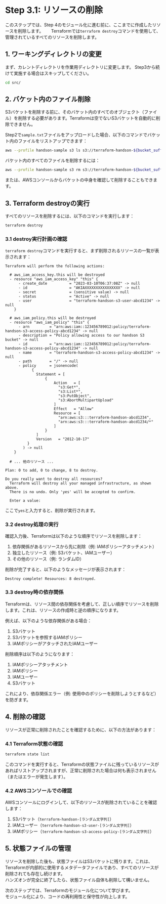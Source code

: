 # Step 3.1: リソースの削除

このステップでは、Step 4のモジュール化に進む前に、ここまでに作成したリソースを削除します。　　
Terraformでは`terraform destroy`コマンドを使用して、管理されているすべてのリソースを削除します。

## 1. ワーキングディレクトリの変更

まず、カレントディレクトリを作業用ディレクトリに変更します。
Step3から続けて実施する場合はスキップしてください。

```bash
cd src/
```

## 2. バケット内のファイル削除

S3バケットを削除する前に、そのバケット内のすべてのオブジェクト（ファイル）を削除する必要があります。Terraformは空でないS3バケットを自動的に削除できません。

Step2で`sample.txt`ファイルをアップロードした場合、以下のコマンドでバケット内のファイルをリストアップできます：

```bash
aws --profile handson-sample s3 ls s3://terraform-handson-${bucket_suffix}/
```

バケット内のすべてのファイルを削除するには：

```bash
aws --profile handson-sample s3 rm s3://terraform-handson-${bucket_suffix}/ --recursive
```

または、AWSコンソールからバケットの中身を確認して削除することもできます。

## 3. Terraform destroyの実行

すべてのリソースを削除するには、以下のコマンドを実行します：

```bash
terraform destroy
```

### 3.1 destroy実行計画の確認

`terraform destroy`コマンドを実行すると、まず削除されるリソースの一覧が表示されます：

```
Terraform will perform the following actions:

  # aws_iam_access_key.this will be destroyed
  - resource "aws_iam_access_key" "this" {
      - create_date          = "2023-03-10T06:37:08Z" -> null
      - id                   = "AKIAXXXXXXXXXXXXXXXX" -> null
      - secret               = (sensitive value) -> null
      - status               = "Active" -> null
      - user                 = "terraform-handson-s3-user-abcd1234" -> null
    }

  # aws_iam_policy.this will be destroyed
  - resource "aws_iam_policy" "this" {
      - arn         = "arn:aws:iam::123456789012:policy/terraform-handson-s3-access-policy-abcd1234" -> null
      - description = "Policy allowing access to our handson S3 bucket" -> null
      - id          = "arn:aws:iam::123456789012:policy/terraform-handson-s3-access-policy-abcd1234" -> null
      - name        = "terraform-handson-s3-access-policy-abcd1234" -> null
      - path        = "/" -> null
      - policy      = jsonencode(
            {
              Statement = [
                  {
                      Action   = [
                        "s3:Get*",
                        "s3:List*",
                        "s3:PutObject",
                        "s3:AbortMultipartUpload"
                      ]
                      Effect   = "Allow"
                      Resource = [
                        "arn:aws:s3:::terraform-handson-abcd1234",
                        "arn:aws:s3:::terraform-handson-abcd1234/*"
                      ]
                  }
              ]
              Version   = "2012-10-17"
          }
        ) -> null
    }

  # ... 他のリソース ...

Plan: 0 to add, 0 to change, 8 to destroy.

Do you really want to destroy all resources?
  Terraform will destroy all your managed infrastructure, as shown above.
  There is no undo. Only 'yes' will be accepted to confirm.

  Enter a value: 
```

ここで`yes`と入力すると、削除が実行されます。

### 3.2 destroy処理の実行

確認入力後、Terraformは以下のような順序でリソースを削除します：

1. 依存関係があるリソースから先に削除（例: IAMポリシーアタッチメント）
2. 独立したリソース（例: S3バケット、IAMユーザー）
3. その他のリソース（例: ランダムID）

削除が完了すると、以下のようなメッセージが表示されます：

```
Destroy complete! Resources: 8 destroyed.
```

### 3.3 destroy時の依存関係

Terraformは、リソース間の依存関係を考慮して、正しい順序でリソースを削除します。これは、リソースの作成時と逆の順序になります。

例えば、以下のような依存関係がある場合：

1. S3バケット
2. S3バケットを参照するIAMポリシー
3. IAMポリシーがアタッチされたIAMユーザー

削除順序は以下のようになります：

1. IAMポリシーアタッチメント
2. IAMポリシー
3. IAMユーザー
4. S3バケット

これにより、依存関係エラー（例: 使用中のポリシーを削除しようとするなど）を防ぎます。

## 4. 削除の確認

リソースが正常に削除されたことを確認するために、以下の方法があります：

### 4.1 Terraform状態の確認

```bash
terraform state list
```

このコマンドを実行すると、Terraformの状態ファイルに残っているリソースがあればリストアップされますが、正常に削除された場合は何も表示されません（またはエラーが発生します）。

### 4.2 AWSコンソールでの確認

AWSコンソールにログインして、以下のリソースが削除されていることを確認します：

1. S3バケット（`terraform-handson-[ランダム文字列]`）
2. IAMユーザー（`terraform-handson-s3-user-[ランダム文字列]`）
3. IAMポリシー（`terraform-handson-s3-access-policy-[ランダム文字列]`）

## 5. 状態ファイルの管理

リソースを削除した後も、状態ファイルはS3バケットに残ります。これは、Terraformが内部的に使用するメタデータファイルであり、すべてのリソースが削除されても存在し続けます。  
ハンズオンが完全に終了したら、状態ファイル自体も削除して構いません。

次のステップでは、Terraformのモジュール化について学びます。  
モジュール化により、コードの再利用性と保守性が向上します。
